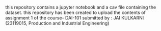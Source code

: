 this repository contains a jupyter notebook and a cav file containing the dataset.
this repository has been created to upload the contents of assignment 1 of the course- DAI-101
submitted by : JAI KULKARNI (23119015, Production and Industrial Engineering)
